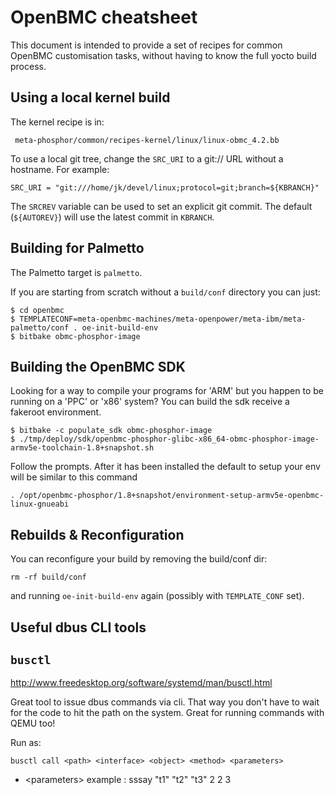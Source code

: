 
# OpenBMC cheatsheet

This document is intended to provide a set of recipes for common OpenBMC
customisation tasks, without having to know the full yocto build process.

## Using a local kernel build

The kernel recipe is in:

```
 meta-phosphor/common/recipes-kernel/linux/linux-obmc_4.2.bb
```

To use a local git tree, change the `SRC_URI` to a git:// URL without
a hostname. For example:

```
SRC_URI = "git:///home/jk/devel/linux;protocol=git;branch=${KBRANCH}"
```

The `SRCREV` variable can be used to set an explicit git commit. The
default (`${AUTOREV}`) will use the latest commit in `KBRANCH`.

## Building for Palmetto

The Palmetto target is `palmetto`.

If you are starting from scratch without a `build/conf` directory you can just:
```
$ cd openbmc
$ TEMPLATECONF=meta-openbmc-machines/meta-openpower/meta-ibm/meta-palmetto/conf . oe-init-build-env
$ bitbake obmc-phosphor-image
```

## Building the OpenBMC SDK
Looking for a way to compile your programs for 'ARM' but you happen to be running on a 'PPC' or 'x86' system?  You can build the sdk receive a fakeroot environment.  
```
$ bitbake -c populate_sdk obmc-phosphor-image
$ ./tmp/deploy/sdk/openbmc-phosphor-glibc-x86_64-obmc-phosphor-image-armv5e-toolchain-1.8+snapshot.sh
```
Follow the prompts.  After it has been installed the default to setup your env will be similar to this command
```
. /opt/openbmc-phosphor/1.8+snapshot/environment-setup-armv5e-openbmc-linux-gnueabi
```

## Rebuilds & Reconfiguration

You can reconfigure your build by removing the build/conf dir:
```
rm -rf build/conf
```
and running `oe-init-build-env` again (possibly with `TEMPLATE_CONF` set).

## Useful dbus CLI tools

## `busctl`

http://www.freedesktop.org/software/systemd/man/busctl.html

Great tool to issue dbus commands via cli. That way you don't have to wait for
the code to hit the path on the system. Great for running commands with QEMU
too!

Run as:

```
busctl call <path> <interface> <object> <method> <parameters>
```

* \<parameters\> example : sssay "t1" "t2" "t3" 2 2 3
